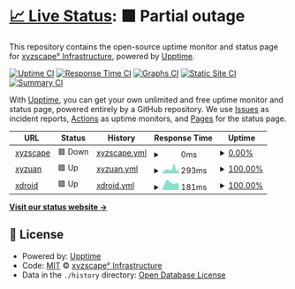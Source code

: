 # [📈 Live Status](https://xyzscape.xyz): <!--live status--> **🟧 Partial outage**

This repository contains the open-source uptime monitor and status page for [xyzscape° Infrastructure](https://xyzscape.xyz), powered by [Upptime](https://github.com/upptime/upptime).

[![Uptime CI](https://github.com/xyz-Infrastructure/status/workflows/Uptime%20CI/badge.svg)](https://github.com/xyz-Infrastructure/status/actions?query=workflow%3A%22Uptime+CI%22)
[![Response Time CI](https://github.com/xyz-Infrastructure/status/workflows/Response%20Time%20CI/badge.svg)](https://github.com/xyz-Infrastructure/status/actions?query=workflow%3A%22Response+Time+CI%22)
[![Graphs CI](https://github.com/xyz-Infrastructure/status/workflows/Graphs%20CI/badge.svg)](https://github.com/xyz-Infrastructure/status/actions?query=workflow%3A%22Graphs+CI%22)
[![Static Site CI](https://github.com/xyz-Infrastructure/status/workflows/Static%20Site%20CI/badge.svg)](https://github.com/xyz-Infrastructure/status/actions?query=workflow%3A%22Static+Site+CI%22)
[![Summary CI](https://github.com/xyz-Infrastructure/status/workflows/Summary%20CI/badge.svg)](https://github.com/xyz-Infrastructure/status/actions?query=workflow%3A%22Summary+CI%22)

With [Upptime](https://upptime.js.org), you can get your own unlimited and free uptime monitor and status page, powered entirely by a GitHub repository. We use [Issues](https://github.com/xyz-Infrastructure/status/issues) as incident reports, [Actions](https://github.com/xyz-Infrastructure/status/actions) as uptime monitors, and [Pages](https://xyzscape.xyz) for the status page.

<!--start: status pages-->
<!-- This summary is generated by Upptime (https://github.com/upptime/upptime) -->
<!-- Do not edit this manually, your changes will be overwritten -->
<!-- prettier-ignore -->
| URL | Status | History | Response Time | Uptime |
| --- | ------ | ------- | ------------- | ------ |
| <img alt="" src="https://favicons.githubusercontent.com/xyzscape.xyz" height="13"> [xyzscape](https://xyzscape.xyz) | 🟥 Down | [xyzscape.yml](https://github.com/xyz-Infrastructure/status/commits/HEAD/history/xyzscape.yml) | <details><summary><img alt="Response time graph" src="./graphs/xyzscape/response-time-week.png" height="20"> 0ms</summary><br><a href="https://status.xyzscape.xyz/history/xyzscape"><img alt="Response time 382" src="https://img.shields.io/endpoint?url=https%3A%2F%2Fraw.githubusercontent.com%2Fxyz-Infrastructure%2Fstatus%2FHEAD%2Fapi%2Fxyzscape%2Fresponse-time.json"></a><br><a href="https://status.xyzscape.xyz/history/xyzscape"><img alt="24-hour response time 0" src="https://img.shields.io/endpoint?url=https%3A%2F%2Fraw.githubusercontent.com%2Fxyz-Infrastructure%2Fstatus%2FHEAD%2Fapi%2Fxyzscape%2Fresponse-time-day.json"></a><br><a href="https://status.xyzscape.xyz/history/xyzscape"><img alt="7-day response time 0" src="https://img.shields.io/endpoint?url=https%3A%2F%2Fraw.githubusercontent.com%2Fxyz-Infrastructure%2Fstatus%2FHEAD%2Fapi%2Fxyzscape%2Fresponse-time-week.json"></a><br><a href="https://status.xyzscape.xyz/history/xyzscape"><img alt="30-day response time 382" src="https://img.shields.io/endpoint?url=https%3A%2F%2Fraw.githubusercontent.com%2Fxyz-Infrastructure%2Fstatus%2FHEAD%2Fapi%2Fxyzscape%2Fresponse-time-month.json"></a><br><a href="https://status.xyzscape.xyz/history/xyzscape"><img alt="1-year response time 382" src="https://img.shields.io/endpoint?url=https%3A%2F%2Fraw.githubusercontent.com%2Fxyz-Infrastructure%2Fstatus%2FHEAD%2Fapi%2Fxyzscape%2Fresponse-time-year.json"></a></details> | <details><summary><a href="https://status.xyzscape.xyz/history/xyzscape">0.00%</a></summary><a href="https://status.xyzscape.xyz/history/xyzscape"><img alt="All-time uptime 0.00%" src="https://img.shields.io/endpoint?url=https%3A%2F%2Fraw.githubusercontent.com%2Fxyz-Infrastructure%2Fstatus%2FHEAD%2Fapi%2Fxyzscape%2Fuptime.json"></a><br><a href="https://status.xyzscape.xyz/history/xyzscape"><img alt="24-hour uptime 0.00%" src="https://img.shields.io/endpoint?url=https%3A%2F%2Fraw.githubusercontent.com%2Fxyz-Infrastructure%2Fstatus%2FHEAD%2Fapi%2Fxyzscape%2Fuptime-day.json"></a><br><a href="https://status.xyzscape.xyz/history/xyzscape"><img alt="7-day uptime 0.00%" src="https://img.shields.io/endpoint?url=https%3A%2F%2Fraw.githubusercontent.com%2Fxyz-Infrastructure%2Fstatus%2FHEAD%2Fapi%2Fxyzscape%2Fuptime-week.json"></a><br><a href="https://status.xyzscape.xyz/history/xyzscape"><img alt="30-day uptime 0.00%" src="https://img.shields.io/endpoint?url=https%3A%2F%2Fraw.githubusercontent.com%2Fxyz-Infrastructure%2Fstatus%2FHEAD%2Fapi%2Fxyzscape%2Fuptime-month.json"></a><br><a href="https://status.xyzscape.xyz/history/xyzscape"><img alt="1-year uptime 0.00%" src="https://img.shields.io/endpoint?url=https%3A%2F%2Fraw.githubusercontent.com%2Fxyz-Infrastructure%2Fstatus%2FHEAD%2Fapi%2Fxyzscape%2Fuptime-year.json"></a></details>
| <img alt="" src="https://favicons.githubusercontent.com/ceo.xyzscape.xyz" height="13"> [xyzuan](https://ceo.xyzscape.xyz) | 🟩 Up | [xyzuan.yml](https://github.com/xyz-Infrastructure/status/commits/HEAD/history/xyzuan.yml) | <details><summary><img alt="Response time graph" src="./graphs/xyzuan/response-time-week.png" height="20"> 293ms</summary><br><a href="https://status.xyzscape.xyz/history/xyzuan"><img alt="Response time 227" src="https://img.shields.io/endpoint?url=https%3A%2F%2Fraw.githubusercontent.com%2Fxyz-Infrastructure%2Fstatus%2FHEAD%2Fapi%2Fxyzuan%2Fresponse-time.json"></a><br><a href="https://status.xyzscape.xyz/history/xyzuan"><img alt="24-hour response time 601" src="https://img.shields.io/endpoint?url=https%3A%2F%2Fraw.githubusercontent.com%2Fxyz-Infrastructure%2Fstatus%2FHEAD%2Fapi%2Fxyzuan%2Fresponse-time-day.json"></a><br><a href="https://status.xyzscape.xyz/history/xyzuan"><img alt="7-day response time 293" src="https://img.shields.io/endpoint?url=https%3A%2F%2Fraw.githubusercontent.com%2Fxyz-Infrastructure%2Fstatus%2FHEAD%2Fapi%2Fxyzuan%2Fresponse-time-week.json"></a><br><a href="https://status.xyzscape.xyz/history/xyzuan"><img alt="30-day response time 227" src="https://img.shields.io/endpoint?url=https%3A%2F%2Fraw.githubusercontent.com%2Fxyz-Infrastructure%2Fstatus%2FHEAD%2Fapi%2Fxyzuan%2Fresponse-time-month.json"></a><br><a href="https://status.xyzscape.xyz/history/xyzuan"><img alt="1-year response time 227" src="https://img.shields.io/endpoint?url=https%3A%2F%2Fraw.githubusercontent.com%2Fxyz-Infrastructure%2Fstatus%2FHEAD%2Fapi%2Fxyzuan%2Fresponse-time-year.json"></a></details> | <details><summary><a href="https://status.xyzscape.xyz/history/xyzuan">100.00%</a></summary><a href="https://status.xyzscape.xyz/history/xyzuan"><img alt="All-time uptime 99.96%" src="https://img.shields.io/endpoint?url=https%3A%2F%2Fraw.githubusercontent.com%2Fxyz-Infrastructure%2Fstatus%2FHEAD%2Fapi%2Fxyzuan%2Fuptime.json"></a><br><a href="https://status.xyzscape.xyz/history/xyzuan"><img alt="24-hour uptime 100.00%" src="https://img.shields.io/endpoint?url=https%3A%2F%2Fraw.githubusercontent.com%2Fxyz-Infrastructure%2Fstatus%2FHEAD%2Fapi%2Fxyzuan%2Fuptime-day.json"></a><br><a href="https://status.xyzscape.xyz/history/xyzuan"><img alt="7-day uptime 100.00%" src="https://img.shields.io/endpoint?url=https%3A%2F%2Fraw.githubusercontent.com%2Fxyz-Infrastructure%2Fstatus%2FHEAD%2Fapi%2Fxyzuan%2Fuptime-week.json"></a><br><a href="https://status.xyzscape.xyz/history/xyzuan"><img alt="30-day uptime 99.96%" src="https://img.shields.io/endpoint?url=https%3A%2F%2Fraw.githubusercontent.com%2Fxyz-Infrastructure%2Fstatus%2FHEAD%2Fapi%2Fxyzuan%2Fuptime-month.json"></a><br><a href="https://status.xyzscape.xyz/history/xyzuan"><img alt="1-year uptime 99.96%" src="https://img.shields.io/endpoint?url=https%3A%2F%2Fraw.githubusercontent.com%2Fxyz-Infrastructure%2Fstatus%2FHEAD%2Fapi%2Fxyzuan%2Fuptime-year.json"></a></details>
| <img alt="" src="https://favicons.githubusercontent.com/xd.xyzscape.xyz" height="13"> [xdroid](https://xd.xyzscape.xyz) | 🟩 Up | [xdroid.yml](https://github.com/xyz-Infrastructure/status/commits/HEAD/history/xdroid.yml) | <details><summary><img alt="Response time graph" src="./graphs/xdroid/response-time-week.png" height="20"> 181ms</summary><br><a href="https://status.xyzscape.xyz/history/xdroid"><img alt="Response time 199" src="https://img.shields.io/endpoint?url=https%3A%2F%2Fraw.githubusercontent.com%2Fxyz-Infrastructure%2Fstatus%2FHEAD%2Fapi%2Fxdroid%2Fresponse-time.json"></a><br><a href="https://status.xyzscape.xyz/history/xdroid"><img alt="24-hour response time 68" src="https://img.shields.io/endpoint?url=https%3A%2F%2Fraw.githubusercontent.com%2Fxyz-Infrastructure%2Fstatus%2FHEAD%2Fapi%2Fxdroid%2Fresponse-time-day.json"></a><br><a href="https://status.xyzscape.xyz/history/xdroid"><img alt="7-day response time 181" src="https://img.shields.io/endpoint?url=https%3A%2F%2Fraw.githubusercontent.com%2Fxyz-Infrastructure%2Fstatus%2FHEAD%2Fapi%2Fxdroid%2Fresponse-time-week.json"></a><br><a href="https://status.xyzscape.xyz/history/xdroid"><img alt="30-day response time 199" src="https://img.shields.io/endpoint?url=https%3A%2F%2Fraw.githubusercontent.com%2Fxyz-Infrastructure%2Fstatus%2FHEAD%2Fapi%2Fxdroid%2Fresponse-time-month.json"></a><br><a href="https://status.xyzscape.xyz/history/xdroid"><img alt="1-year response time 199" src="https://img.shields.io/endpoint?url=https%3A%2F%2Fraw.githubusercontent.com%2Fxyz-Infrastructure%2Fstatus%2FHEAD%2Fapi%2Fxdroid%2Fresponse-time-year.json"></a></details> | <details><summary><a href="https://status.xyzscape.xyz/history/xdroid">100.00%</a></summary><a href="https://status.xyzscape.xyz/history/xdroid"><img alt="All-time uptime 97.66%" src="https://img.shields.io/endpoint?url=https%3A%2F%2Fraw.githubusercontent.com%2Fxyz-Infrastructure%2Fstatus%2FHEAD%2Fapi%2Fxdroid%2Fuptime.json"></a><br><a href="https://status.xyzscape.xyz/history/xdroid"><img alt="24-hour uptime 100.00%" src="https://img.shields.io/endpoint?url=https%3A%2F%2Fraw.githubusercontent.com%2Fxyz-Infrastructure%2Fstatus%2FHEAD%2Fapi%2Fxdroid%2Fuptime-day.json"></a><br><a href="https://status.xyzscape.xyz/history/xdroid"><img alt="7-day uptime 100.00%" src="https://img.shields.io/endpoint?url=https%3A%2F%2Fraw.githubusercontent.com%2Fxyz-Infrastructure%2Fstatus%2FHEAD%2Fapi%2Fxdroid%2Fuptime-week.json"></a><br><a href="https://status.xyzscape.xyz/history/xdroid"><img alt="30-day uptime 97.66%" src="https://img.shields.io/endpoint?url=https%3A%2F%2Fraw.githubusercontent.com%2Fxyz-Infrastructure%2Fstatus%2FHEAD%2Fapi%2Fxdroid%2Fuptime-month.json"></a><br><a href="https://status.xyzscape.xyz/history/xdroid"><img alt="1-year uptime 97.66%" src="https://img.shields.io/endpoint?url=https%3A%2F%2Fraw.githubusercontent.com%2Fxyz-Infrastructure%2Fstatus%2FHEAD%2Fapi%2Fxdroid%2Fuptime-year.json"></a></details>

<!--end: status pages-->

[**Visit our status website →**](https://xyzscape.xyz)

## 📄 License

- Powered by: [Upptime](https://github.com/upptime/upptime)
- Code: [MIT](./LICENSE) © [xyzscape° Infrastructure](https://xyzscape.xyz)
- Data in the `./history` directory: [Open Database License](https://opendatacommons.org/licenses/odbl/1-0/)

